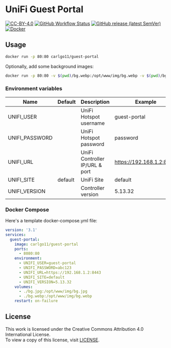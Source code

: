 # UniFi Guest Portal

[![CC-BY-4.0](https://img.shields.io/github/license/carlgo11/guest-portal?style=for-the-badge)](LICENSE)
[![GitHub Workflow Status](https://img.shields.io/github/workflow/status/Carlgo11/guest-portal/Docker%20Image%20CI?style=for-the-badge)](https://github.com/Carlgo11/guest-portal/actions)
[![GitHub release (latest SemVer)](https://img.shields.io/github/v/release/carlgo11/guest-portal?logo=github&style=for-the-badge)](https://github.com/Carlgo11/guest-portal/releases/latest)
[![Docker](https://img.shields.io/badge/Docker-Download-2496ed?style=for-the-badge&logo=docker&logoColor=fff)](https://hub.docker.com/r/carlgo11/guest-portal/)

## Usage

```BASH
docker run -p 80:80 carlgo11/guest-portal
```

Optionally, add some background images:

```BASH
docker run -p 80:80 -v $(pwd)/bg.webp:/opt/www/img/bg.webp -v $(pwd)/bg.jpg:/opt/www/img/bg.jpg carlgo11/guest-portal
```

### Environment variables

|Name|Default|Description|Example|
|----|-------|-----------|-------|
|UNIFI_USER| |UniFi Hotspot username|guest-portal
|UNIFI_PASSWORD| |UniFi Hotspot password|password
|UNIFI_URL| |UniFi Controller IP/URL & port|<https://192.168.1.2:8443>
|UNIFI_SITE|default|UniFi Site|default
|UNIFI_VERSION| |Controller version|5.13.32

### Docker Compose

Here's a template docker-compose.yml file:

```YAML
version: '3.1'
services:
  guest-portal:
    image: carlgo11/guest-portal
    ports:
      - 8080:80
    environment:
      - UNIFI_USER=guest-portal
      - UNIFI_PASSWORD=abc123
      - UNIFI_URL=https://192.168.1.2:8443
      - UNIFI_SITE=default
      - UNIFI_VERSION=5.13.32
    volumes:
      - ./bg.jpg:/opt/www/img/bg.jpg
      - ./bg.webp:/opt/www/img/bg.webp
    restart: on-failure
```

## License

This work is licensed under the Creative Commons Attribution 4.0 International License.  
To view a copy of this license, visit [LICENSE](LICENSE).
